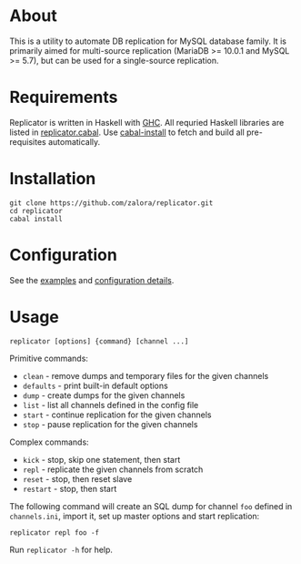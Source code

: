 About
=====
This is a utility to automate DB replication for
MySQL database family. It is primarily aimed for multi-source
replication (MariaDB >= 10.0.1 and MySQL >= 5.7),
but can be used for a single-source replication.

Requirements
============
Replicator is written in Haskell with [GHC](http://www.haskell.org/ghc/).
All requried Haskell libraries are listed in [replicator.cabal](replicator.cabal).
Use [cabal-install](http://www.haskell.org/haskellwiki/Cabal-Install)
to fetch and build all pre-requisites automatically.

Installation
============
    git clone https://github.com/zalora/replicator.git
    cd replicator
    cabal install

Configuration
=============
See the [examples](EXAMPLES.md) and [configuration details](CONFIGURATION.md).

Usage
=====

    replicator [options] {command} [channel ...]

Primitive commands:

  * `clean`    - remove dumps and temporary files for the given channels
  * `defaults` - print built-in default options
  * `dump`     - create dumps for the given channels
  * `list`     - list all channels defined in the config file
  * `start`    - continue replication for the given channels
  * `stop`     - pause replication for the given channels

Complex commands:

  * `kick`    - stop, skip one statement, then start
  * `repl`    - replicate the given channels from scratch
  * `reset`   - stop, then reset slave
  * `restart` - stop, then start

The following command will create an SQL dump for channel `foo` defined in
`channels.ini`, import it, set up master options and start replication:

    replicator repl foo -f

Run `replicator -h` for help.

